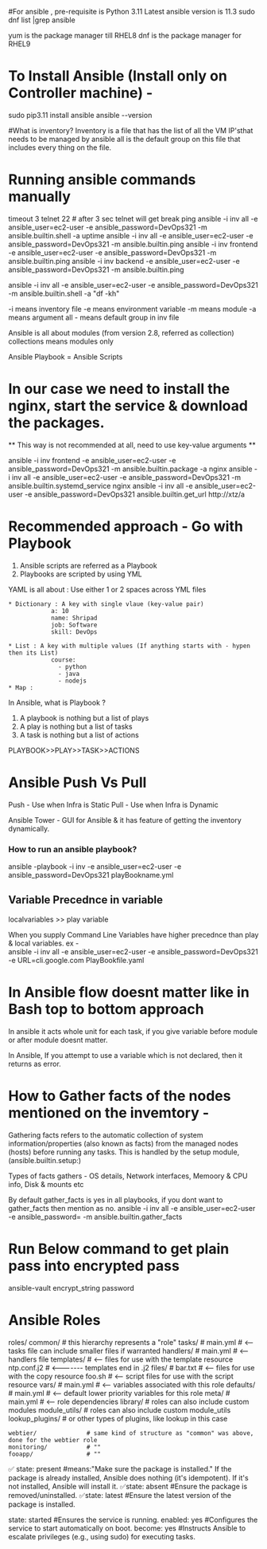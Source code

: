 
#For ansible , pre-requisite is Python 3.11
Latest ansible version is 11.3
sudo dnf list |grep ansible

yum is the package manager till RHEL8
dnf is the package manager for RHEL9

# To Install Ansible (Install only on Controller machine) -
sudo pip3.11 install ansible
ansible --version

#What is inventory?
 Inventory is a file that has the list of all the VM IP'sthat needs to be managed by  ansible
 all is the default group on this file that includes every thing on the file.
 
 # Running ansible commands manually
timeout 3 telnet <Private IP> 22           # after 3 sec telnet will get break
ping <Private IP>
ansible -i inv all -e ansible_user=ec2-user -e ansible_password=DevOps321 -m ansible.builtin.shell -a uptime
ansible -i inv all -e ansible_user=ec2-user -e ansible_password=DevOps321 -m ansible.builtin.ping
ansible -i inv frontend -e ansible_user=ec2-user -e ansible_password=DevOps321 -m ansible.builtin.ping
ansible -i inv backend -e ansible_user=ec2-user -e ansible_password=DevOps321 -m ansible.builtin.ping

ansible -i inv all -e ansible_user=ec2-user -e ansible_password=DevOps321 -m ansible.builtin.shell -a "df -kh"

-i means inventory file
-e means environment variable
-m means module
-a means argument
all - means default group in inv file


 Ansible is all about modules (from version 2.8, referred as collection)
 collections means modules only

Ansible Playbook = Ansible Scripts


# In our case we need to install the nginx, start the service & download the packages.
 ** This way is not recommended at all, need to use key-value arguments **

 ansible -i inv frontend -e ansible_user=ec2-user -e ansible_password=DevOps321 -m ansible.builtin.package -a nginx
 ansible -i inv all -e ansible_user=ec2-user -e ansible_password=DevOps321 -m ansible.builtin.systemd_service nginx
 ansible -i inv all -e ansible_user=ec2-user -e ansible_password=DevOps321 ansible.builtin.get_url http://xtz/a 
 

# Recommended approach - Go with Playbook
1. Ansible scripts are referred as a Playbook
2. Playbooks are scripted by using YML

YAML is all about : Use either 1 or 2 spaces across YML files

    * Dictionary : A key with single vlaue (key-value pair)
                a: 10
                name: Shripad
                job: Software
                skill: DevOps

    * List : A key with multiple values (If anything starts with - hypen then its List)
                course: 
                  - python
                  - java
                  - nodejs
    * Map : 

In Ansible, what is Playbook ?
 1. A playbook is nothing but a list of plays
 2. A play is nothing but a list of tasks
 3. A task is nothing but a list of actions

PLAYBOOK>>PLAY>>TASK>>ACTIONS

# Ansible Push Vs Pull 
Push - Use when Infra is Static
Pull - Use when Infra is Dynamic

Ansible Tower - GUI for Ansible & it has feature of getting the inventory dynamically.


 ### How to run an ansible playbook?
 ansible -playbook -i inv -e ansible_user=ec2-user -e ansible_password=DevOps321 playBookname.yml


## Variable Precednce in variable
localvariables >> play variable

When you supply Command Line Variables have higher precednce than play & local variables.
ex -  
ansible -i inv all -e ansible_user=ec2-user -e ansible_password=DevOps321 -e URL=cli.google.com PlayBookfile.yaml


# In Ansible flow doesnt matter like in Bash top to bottom approach 
In ansible it acts whole unit for each task, if you give variable before module or after module doesnt matter.

In Ansible, If you attempt to use a variable which is not declared, then it returns as error.



# How to Gather facts of the nodes mentioned on the invemtory -

Gathering facts refers to the automatic collection of system information/properties (also known as facts) from the managed nodes (hosts) before running any tasks. This is handled by the setup module,(ansible.builtin.setup:)

Types of facts gathers - OS details, Network interfaces, Memoory & CPU info, Disk & mounts etc

By default gather_facts is yes in all playbooks, if you dont want to gather_facts then mention as no.
 ansible -i inv all -e ansible_user=ec2-user -e ansible_password=  -m ansible.builtin.gather_facts





# Run Below command to get plain pass into encrypted pass
ansible-vault encrypt_string password


# Ansible Roles 



roles/
    common/               # this hierarchy represents a "role"
        tasks/            #
            main.yml      #  <-- tasks file can include smaller files if warranted
        handlers/         #
            main.yml      #  <-- handlers file
        templates/        #  <-- files for use with the template resource
            ntp.conf.j2   #  <------- templates end in .j2
        files/            #
            bar.txt       #  <-- files for use with the copy resource
            foo.sh        #  <-- script files for use with the script resource
        vars/             #
            main.yml      #  <-- variables associated with this role
        defaults/         #
            main.yml      #  <-- default lower priority variables for this role
        meta/             #
            main.yml      #  <-- role dependencies
        library/          # roles can also include custom modules
        module_utils/     # roles can also include custom module_utils
        lookup_plugins/   # or other types of plugins, like lookup in this case

    webtier/              # same kind of structure as "common" was above, done for the webtier role
    monitoring/           # ""
    fooapp/               # ""




✅ state: present  #means:"Make sure the package is installed."
If the package is already installed, Ansible does nothing (it's idempotent). If it's not installed, Ansible will install it.
✅state: absent   #Ensure the package is removed/uninstalled.
✅state: latest   #Ensure the latest version of the package is installed.

state: started        #Ensures the service is running.
enabled: yes          #Configures the service to start automatically on boot.
become: yes           #Instructs Ansible to escalate privileges (e.g., using sudo) for executing tasks.